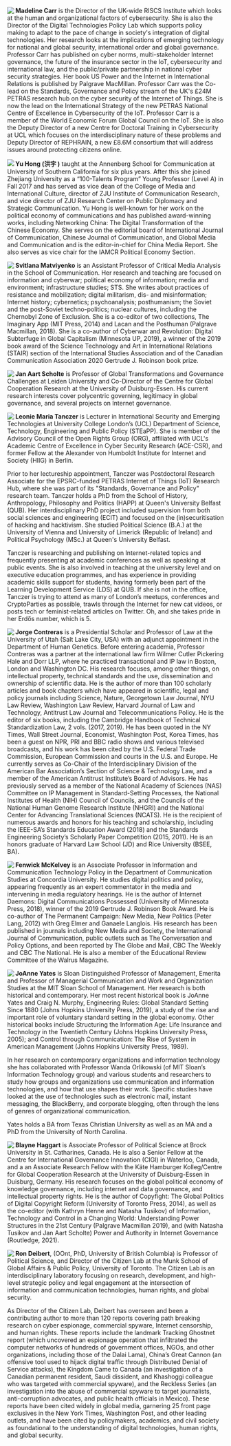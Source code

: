 <img style="float=left;" align="left" margins=300px padding-right=100x src="https://raw.githubusercontent.com/in-sight-it/in-sight-it.github.io/gh-pages/assets/small/Madeline.png"> **Madeline Carr** is the Director of the UK-wide RISCS Institute which looks at the human and organizational factors of cybersecurity. She is also the Director of the Digital Technologies Policy Lab which supports policy making to adapt to the pace of change in society's integration of digital technologies. Her research looks at the implications of emerging technology for national and global security, international order and global governance. Professor Carr has published on cyber norms, multi-stakeholder Internet governance, the future of the insurance sector in the IoT, cybersecurity and international law, and the public/private partnership in national cyber security strategies. Her book US Power and the Internet in International Relations is published by Palgrave MacMillan. Professor Carr was the Co-lead on the Standards, Governance and Policy stream of the UK's £24M PETRAS research hub on the cyber security of the Internet of Things. She is now the lead on the International Strategy of the new PETRAS National Centre of Excellence in Cybersecurity of the IoT. Professor Carr is a member of the World Economic Forum Global Council on the IoT. She is also the Deputy Director of a new Centre for Doctoral Training in Cybersecurity at UCL which focuses on the interdisciplinary nature of these problems and Deputy Director of REPHRAIN, a new £8.6M consortium that will address issues around protecting citizens online. 

<img style="float=left;" align="left" margins=300px padding-right=100x src="https://raw.githubusercontent.com/in-sight-it/in-sight-it.github.io/gh-pages/assets/small/Yu.png"> **Yu Hong (洪宇 )** taught at the Annenberg School for Communication at University of Southern California for six plus years. After this she joined Zhejiang University as a “100-Talents Program” Young Professor (Level A) in Fall 2017 and has served as vice dean of the College of Media and International Culture, director of ZJU Institute of Communication Research, and vice director of ZJU Research Center on Public Diplomacy and Strategic Communication. Yu Hong is well-known for her work on the political economy of communications and has published award-winning works, including Networking China: The Digital Transformation of the Chinese Economy. She serves on the editorial board of International Journal of Communication, Chinese Journal of Communication, and Global Media and Communication and is the editor-in-chief for China Media Report. She also serves as vice chair for the IAMCR Political Economy Section.  

<img style="float=left;" align="left" margins=300px padding-right=100x src="https://raw.githubusercontent.com/in-sight-it/in-sight-it.github.io/gh-pages/assets/small/Svitlana.png"> **Svitlana Matviyenko** is an Assistant Professor of Critical Media Analysis in the School of Communication. Her research and teaching are focused on information and cyberwar; political economy of information; media and environment; infrastructure studies; STS. She writes about practices of resistance and mobilization; digital militarism, dis- and misinformation; Internet history; cybernetics; psychoanalysis; posthumanism; the Soviet and the post-Soviet techno-politics; nuclear cultures, including the Chernobyl Zone of Exclusion. She is a co-editor of two collections, The Imaginary App (MIT Press, 2014) and Lacan and the Posthuman (Palgrave Macmillan, 2018). She is a co-author of Cyberwar and Revolution: Digital Subterfuge in Global Capitalism (Minnesota UP, 2019), a winner of the 2019 book award of the Science Technology and Art in International Relations (STAIR) section of the International Studies Association and of the Canadian Communication Association 2020 Gertrude J. Robinson book prize. 

<img style="float=left;" align="left" margins=300px padding-right=100x src="https://raw.githubusercontent.com/in-sight-it/in-sight-it.github.io/gh-pages/assets/small/Jan Aart.png"> **Jan Aart Scholte** is Professor of Global Transformations and Governance Challenges at Leiden University and Co-Director of the Centre for Global Cooperation Research at the University of Duisburg-Essen. His current research interests cover polycentric governing, legitimacy in global governance, and several projects on Internet governance. 

<img style="float=left;" align="left" margins=300px padding-right=100x src="https://raw.githubusercontent.com/in-sight-it/in-sight-it.github.io/gh-pages/assets/small/Leonie.png"> **Leonie Maria Tanczer** is Lecturer in International Security and Emerging Technologies at University College London’s (UCL) Department of Science, Technology, Engineering and Public Policy (STEaPP). She is member of the Advisory Council of the Open Rights Group (ORG), affiliated with UCL's Academic Centre of Excellence in Cyber Security Research (ACE-CSR), and former Fellow at the Alexander von Humboldt Institute for Internet and Society (HIIG) in Berlin. 	  

Prior to her lectureship appointment, Tanczer was Postdoctoral Research Associate for the EPSRC-funded PETRAS Internet of Things (IoT) Research Hub, where she was part of its "Standards, Governance and Policy" research team. Tanczer holds a PhD from the School of History, Anthropology, Philosophy and Politics (HAPP) at Queen's University Belfast (QUB). Her interdisciplinary PhD project included supervision from both social sciences and engineering (ECIT) and focused on the (in)securitisation of hacking and hacktivism. She studied Political Science (B.A.) at the University of Vienna and University of Limerick (Republic of Ireland) and Political Psychology (MSc.) at Queen's University Belfast. 

Tanczer is researching and publishing on Internet-related topics and frequently presenting at academic conferences as well as speaking at public events. She is also involved in teaching at the university level and on executive education programmes, and has experience in providing academic skills support for students, having formerly been part of the Learning Development Service (LDS) at QUB. If she is not in the office, Tanczer is trying to attend as many of London’s meetups, conferences and CryptoParties as possible, trawls through the Internet for new cat videos, or posts tech or feminist-related articles on Twitter. Oh, and she takes pride in her Erdős number, which is 5. 

<img style="float=left;" align="left" margins=300px padding-right=100x src="https://raw.githubusercontent.com/in-sight-it/in-sight-it.github.io/gh-pages/assets/small/Jorge.png"> **Jorge Contreras** is a Presidential Scholar and Professor of Law at the University of Utah (Salt Lake City, USA) with an adjunct appointment in the Department of Human Genetics.  Before entering academia, Professor Contreras was a partner at the international law firm Wilmer Cutler Pickering Hale and Dorr LLP, where he practiced transactional and IP law in Boston, London and Washington DC.  His research focuses, among other things, on intellectual property, technical standards and the use, dissemination and ownership of scientific data. He is the author of more than 100 scholarly articles and book chapters which have appeared in scientific, legal and policy journals including Science, Nature, Georgetown Law Journal, NYU Law Review, Washington Law Review, Harvard Journal of Law and Technology, Antitrust Law Journal and Telecommunications Policy.  He is the editor of six books, including the Cambridge Handbook of Technical Standardization Law, 2 vols. (2017, 2019).  He has been quoted in the NY Times, Wall Street Journal, Economist, Washington Post, Korea Times, has been a guest on NPR, PRI and BBC radio shows and various televised broadcasts, and his work has been cited by the U.S. Federal Trade Commission, European Commission and courts in the U.S. and Europe.  He currently serves as Co-Chair of the Interdisciplinary Division of the American Bar Association’s Section of Science & Technology Law, and a member of the American Antitrust Institute’s Board of Advisors.  He has previously served as a member of the National Academy of Sciences (NAS) Committee on IP Management in Standard-Setting Processes, the National Institutes of Health (NIH) Council of Councils, and the Councils of the National Human Genome Research Institute (NHGRI) and the National Center for Advancing Translational Sciences (NCATS). He is the recipient of numerous awards and honors for his teaching and scholarship, including the IEEE-SA’s Standards Education Award (2018) and the Standards Engineering Society’s Scholarly Paper Competition (2015, 2011).  He is an honors graduate of Harvard Law School (JD) and Rice University (BSEE, BA). 

<img style="float=left;" align="left" margins=300px padding-right=100x src="https://raw.githubusercontent.com/in-sight-it/in-sight-it.github.io/gh-pages/assets/small/Fenwick.png"> **Fenwick McKelvey** is an Associate Professor in Information and Communication Technology Policy in the Department of Communication Studies at Concordia University. He studies digital politics and policy, appearing frequently as an expert commentator in the media and intervening in media regulatory hearings. He is the author of Internet Daemons: Digital Communications Possessed (University of Minnesota Press, 2018), winner of the 2019 Gertrude J. Robinson Book Award. He is co-author of The Permanent Campaign: New Media, New Politics (Peter Lang, 2012) with Greg Elmer and Ganaele Langlois. His research has been published in journals including New Media and Society, the International Journal of Communication, public outlets such as The Conversation and Policy Options, and been reported by The Globe and Mail, CBC The Weekly and CBC The National. He is also a member of the Educational Review Committee of the Walrus Magazine.  

 <img style="float=left;" align="left" margins=300px padding-right=100x src="https://raw.githubusercontent.com/in-sight-it/in-sight-it.github.io/gh-pages/assets/small/Joanne"> **JoAnne Yates** is Sloan Distinguished Professor of Management, Emerita and Professor of Managerial Communication and Work and Organization Studies at the MIT Sloan School of Management. Her research is both historical and contemporary. Her most recent historical book is JoAnne Yates and Craig N. Murphy, Engineering Rules: Global Standard Setting Since 1880 (Johns Hopkins University Press, 2019), a study of the rise and important role of voluntary standard setting in the global economy. Other historical books include Structuring the Information Age: Life Insurance and Technology in the Twentieth Century (Johns Hopkins University Press, 2005); and Control through Communication: The Rise of System in American Management (Johns Hopkins University Press, 1989).  

In her research on contemporary organizations and information technology she has collaborated with Professor Wanda Orlikowski (of MIT Sloan’s Information Technology group) and various students and researchers to study how groups and organizations use communication and information technologies, and how that use shapes their work. Specific studies have looked at the use of technologies such as electronic mail, instant messaging, the BlackBerry, and corporate blogging, often through the lens of genres of organizational communication. 

Yates holds a BA from Texas Christian University as well as an MA and a PhD from the University of North Carolina. 

 <img style="float=left;" align="left" margins=300px padding-right=100x src="https://raw.githubusercontent.com/in-sight-it/in-sight-it.github.io/gh-pages/assets/small/Blayne.png"> **Blayne Haggart** is Associate Professor of Political Science at Brock University in St. Catharines, Canada. He is also a Senior Fellow at the Centre for International Governance Innovation (CIGI) in Waterloo, Canada, and a an Associate Research Fellow with the Käte Hamburger Kolleg/Centre for Global Cooperation Research at the University of Duisburg-Essen in Duisburg, Germany. His research focuses on the global political economy of knowledge governance, including internet and data governance, and intellectual property rights. He is the author of Copyfight: The Global Politics of Digital Copyright Reform (University of Toronto Press, 2014), as well as the co-editor (with Kathryn Henne and Natasha Tusikov) of Information, Technology and Control in a Changing World: Understanding Power Structures in the 21st Century (Palgrave Macmillan 2019), and (with Natasha Tusikov and Jan Aart Scholte) Power and Authority in Internet Governance (Routledge, 2021). 

<img style="float=left;" align="left" margins=300px padding-right=100x src="https://raw.githubusercontent.com/in-sight-it/in-sight-it.github.io/gh-pages/assets/small/Ron.png"> **Ron Deibert**, (OOnt, PhD, University of British Columbia) is Professor of Political Science, and Director of the Citizen Lab at the Munk School of Global Affairs & Public Policy, University of Toronto. The Citizen Lab is an interdisciplinary laboratory focusing on research, development, and high-level strategic policy and legal engagement at the intersection of information and communication technologies, human rights, and global security. 

As Director of the Citizen Lab, Deibert has overseen and been a contributing author to more than 120 reports covering path breaking research on cyber espionage, commercial spyware, Internet censorship, and human rights. These reports include the landmark Tracking Ghostnet report (which uncovered an espionage operation that infiltrated the computer networks of hundreds of government offices, NGOs, and other organizations, including those of the Dalai Lama), China’s Great Cannon (an offensive tool used to hijack digital traffic through Distributed Denial of Service attacks), the Kingdom Came to Canada (an investigation of a Canadian permanent resident, Saudi dissident, and Khashoggi colleague who was targeted with commercial spyware), and the Reckless Series (an investigation into the abuse of commercial spyware to target journalists, anti-corruption advocates, and public health officials in Mexico). These reports have been cited widely in global media, garnering 25 front page exclusives in the New York Times, Washington Post, and other leading outlets, and have been cited by policymakers, academics, and civil society as foundational to the understanding of digital technologies, human rights, and global security. 

 
